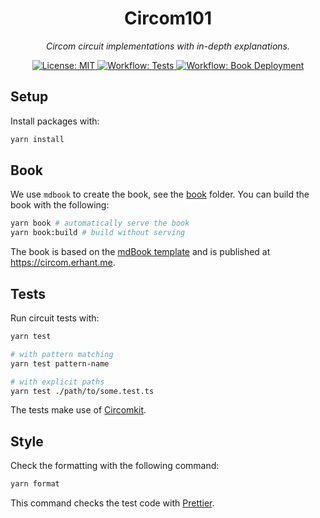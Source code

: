 <p align="center">
  <h1 align="center">
    Circom101
  </h1>
  <p align="center">
    <i>Circom circuit implementations with in-depth explanations.</i>
  </p>
</p>

<p align="center">
    <a href="https://opensource.org/licenses/MIT" target="_blank">
        <img alt="License: MIT" src="https://img.shields.io/badge/license-MIT-6495ED.svg">
    </a>
    <a href="./.github/workflows/tests.yml" target="_blank">
        <img alt="Workflow: Tests" src="https://github.com/erhant/circom101/actions/workflows/tests.yml/badge.svg?branch=main">
    </a>
    <a href="./.github/workflows/deploy-book.yml" target="_blank">
        <img alt="Workflow: Book Deployment" src="https://github.com/erhant/circom101/actions/workflows/deploy-book.yml/badge.svg?branch=main">
    </a>
</p>

## Setup

Install packages with:

```sh
yarn install
```

## Book

We use `mdbook` to create the book, see the [book](./book/) folder. You can build the book with the following:

```sh
yarn book # automatically serve the book
yarn book:build # build without serving
```

The book is based on the [mdBook template](https://github.com/erhant/mdbook-template) and is published at <https://circom.erhant.me>.

## Tests

Run circuit tests with:

```sh
yarn test

# with pattern matching
yarn test pattern-name

# with explicit paths
yarn test ./path/to/some.test.ts
```

The tests make use of [Circomkit](https://github.com/erhant/circomkit).

## Style

Check the formatting with the following command:

```sh
yarn format
```

This command checks the test code with [Prettier](https://www.npmjs.com/package/prettier).

